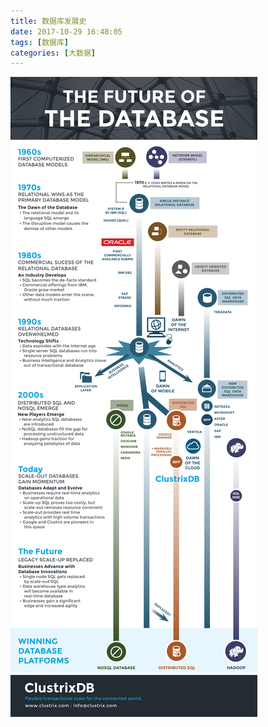 ```yaml
---
title: 数据库发展史
date: 2017-10-29 16:48:05
tags: [数据库]
categories: [大数据]
---
```

![](https://raw.githubusercontent.com/xuemin-zhang/blog_resource/master/pic/TheFutureoftheDatabase_Infographic.jpg)

